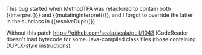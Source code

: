 This bug started when MethodTFA was refactored to contain both {{interpret()}} and {{mutatingInterpret()}}, and I forgot to override the latter in the subclass in {{resolveDups()}}.

Without this patch 
  https://github.com/scala/scala/pull/1043
ICodeReader doesn't load bytecode for some Java-compiled class files (those containing DUP_X-style instructions).


